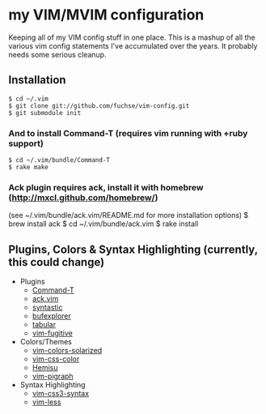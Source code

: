 # my VIM/MVIM configuration

Keeping all of my VIM config stuff in one place. This is a mashup of all the various vim config statements I've accumulated over the years. It probably needs some serious cleanup.

## Installation

    $ cd ~/.vim
    $ git clone git://github.com/fuchse/vim-config.git
    $ git submodule init

### And to install Command-T (requires vim running with +ruby support)
    $ cd ~/.vim/bundle/Command-T
    $ rake make

### Ack plugin requires ack, install it with homebrew (http://mxcl.github.com/homebrew/)
(see ~/.vim/bundle/ack.vim/README.md for more installation options)
    $ brew install ack
    $ cd ~/.vim/bundle/ack.vim
    $ rake install



## Plugins, Colors & Syntax Highlighting (currently, this could change)
  * Plugins
    * [Command-T](wincent/Command-T)
    * [ack.vim](mileszs/ack.vim)
    * [syntastic](scrooloose/syntastic)
    * [bufexplorer](corntrace/bufexplorer)
    * [tabular](godlygeek/tabular)
    * [vim-fugitive](tpope/vim-fugitive)
  * Colors/Themes
    * [vim-colors-solarized](altercation/vim-colors-solarized)
    * [vim-css-color](skammer/vim-css-color)
    * [Hemisu](noahfrederick/Hemisu)
    * [vim-pigraph](fmeyer/vim-pigraph)
  * Syntax Highlighting
    * [vim-css3-syntax](hail2u/vim-css3-syntax)
    * [vim-less](groenwege/vim-less)
